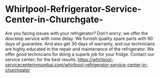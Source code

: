 # Whirlpool-Refrigerator-Service-Center-in-Churchgate-
Are you facing issues with your refrigerator? Don’t worry; we offer the doorstep service with none delay. We furnish quality spare parts with 90 days of guarantee. And also get 30 days of warranty, and our technicians are highly educated in the repair and maintenance of the refrigerator. We offer good technicians for doing a superb job for your fridge. Contact our service center; for the best results. https://whirlpool-servicecenterinmumbai.com/whirlpool-refrigerator-service-center-in-churchgate/
